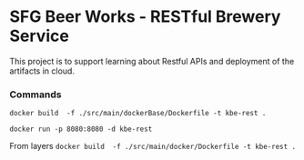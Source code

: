 # SFG Beer Works - RESTful Brewery Service

This project is to support learning about Restful APIs and deployment of the artifacts in cloud. 


### Commands
``` docker build  -f ./src/main/dockerBase/Dockerfile -t kbe-rest . ```

``` docker run -p 8080:8080 -d kbe-rest ```

From layers
``` docker build  -f ./src/main/docker/Dockerfile -t kbe-rest . ```
